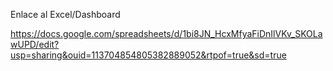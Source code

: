 

Enlace al Excel/Dashboard

https://docs.google.com/spreadsheets/d/1bi8JN_HcxMfyaFiDnIlVKv_SKOLawUPD/edit?usp=sharing&ouid=113704854805382889052&rtpof=true&sd=true